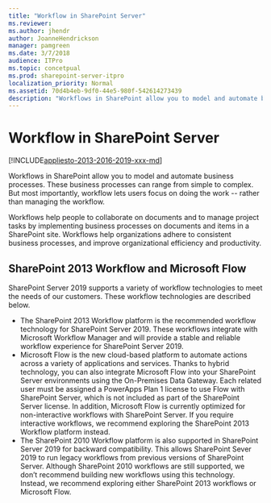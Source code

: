 ```yaml
---
title: "Workflow in SharePoint Server"
ms.reviewer: 
ms.author: jhendr
author: JoanneHendrickson
manager: pamgreen
ms.date: 3/7/2018
audience: ITPro
ms.topic: concetpual
ms.prod: sharepoint-server-itpro
localization_priority: Normal
ms.assetid: 70d4b4eb-9df0-44e5-980f-542614273439
description: "Workflows in SharePoint allow you to model and automate business processes. These business processes can range from simple to complex. But most importantly, workflow lets users focus on doing the work -- rather than managing the workflow."
---
```


# Workflow in SharePoint Server

[!INCLUDE[appliesto-2013-2016-2019-xxx-md](../includes/appliesto-2013-2016-2019-xxx-md.md)]

Workflows in SharePoint allow you to model and automate business processes. These business processes can range from simple to complex. But most importantly, workflow lets users focus on doing the work -- rather than managing the workflow.
  
Workflows help people to collaborate on documents and to manage project tasks by implementing business processes on documents and items in a SharePoint site. Workflows help organizations adhere to consistent business processes, and improve organizational efficiency and productivity. 

## SharePoint 2013 Workflow and Microsoft Flow

SharePoint Server 2019 supports a variety of workflow technologies to meet the needs of our customers.  These workflow technologies are described below.
* The SharePoint 2013 Workflow platform is the recommended workflow technology for SharePoint Server 2019.  These workflows integrate with Microsoft Workflow Manager and will provide a stable and reliable workflow experience for SharePoint Server 2019.​
* Microsoft Flow is the new cloud-based platform to automate actions across a variety of applications and services.  Thanks to hybrid technology, you can also integrate Microsoft Flow into your SharePoint Server environments using the On-Premises Data Gateway.  Each related user must be assigned a PowerApps Plan 1 license to use Flow with SharePoint Server, which is not included as part of the SharePoint Server license.  In addition, Microsoft Flow is currently optimized for non-interactive workflows with SharePoint Server.  If you require interactive workflows, we recommend exploring the SharePoint 2013 Workflow platform instead.
* The SharePoint 2010 Workflow platform is also supported in SharePoint Server 2019 for backward compatibility.  This allows SharePoint Sever 2019 to run legacy workflows from previous versions of SharePoint Server.  Although SharePoint 2010 workflows are still supported, we don’t recommend building new workflows using this technology.  Instead, we recommend exploring either SharePoint 2013 workflows or Microsoft Flow.
